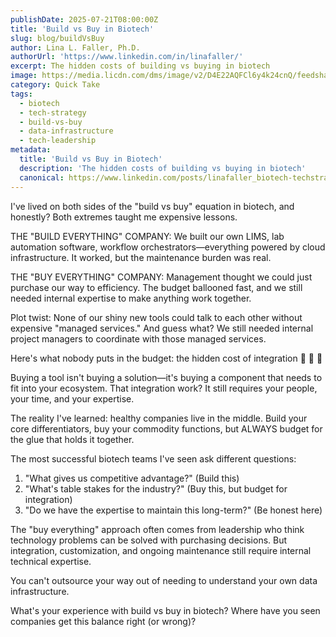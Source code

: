 ```yaml
---
publishDate: 2025-07-21T08:00:00Z
title: 'Build vs Buy in Biotech'
slug: blog/buildVsBuy
author: Lina L. Faller, Ph.D.
authorUrl: 'https://www.linkedin.com/in/linafaller/'
excerpt: The hidden costs of building vs buying in biotech
image: https://media.licdn.com/dms/image/v2/D4E22AQFCl6y4k24cnQ/feedshare-shrink_800/B4EZgtxDD4GwAg-/0/1753114489791?e=1756339200&v=beta&t=X6QeAY3FfrL7Vn9DNeEsh5A1r_sZqL7ghWIrYKmzh3o
category: Quick Take
tags:
  - biotech
  - tech-strategy
  - build-vs-buy
  - data-infrastructure
  - tech-leadership
metadata:
  title: 'Build vs Buy in Biotech'
  description: 'The hidden costs of building vs buying in biotech'
  canonical: https://www.linkedin.com/posts/linafaller_biotech-techstrategy-buildvsbuy-activity-7353095124425265153-5yGa?utm_source=share&utm_medium=member_desktop&rcm=ACoAAATZB5MBqJ_1K5vjD4H8pzXOCeXJAzwKjQs
---
```


I've lived on both sides of the "build vs buy" equation in biotech, and honestly? Both extremes taught me expensive lessons.

THE "BUILD EVERYTHING" COMPANY: We built our own LIMS, lab automation software, workflow orchestrators—everything powered by cloud infrastructure. It worked, but the maintenance burden was real.

THE "BUY EVERYTHING" COMPANY: Management thought we could just purchase our way to efficiency. The budget ballooned fast, and we still needed internal expertise to make anything work together.

Plot twist: None of our shiny new tools could talk to each other without expensive "managed services." And guess what? We still needed internal project managers to coordinate with those managed services.

Here's what nobody puts in the budget: the hidden cost of integration 💸 💸 💸

Buying a tool isn't buying a solution—it's buying a component that needs to fit into your ecosystem. That integration work? It still requires your people, your time, and your expertise.

The reality I've learned: healthy companies live in the middle. Build your core differentiators, buy your commodity functions, but ALWAYS budget for the glue that holds it together.

The most successful biotech teams I've seen ask different questions:

1. "What gives us competitive advantage?" (Build this)
2. "What's table stakes for the industry?" (Buy this, but budget for integration)
3. "Do we have the expertise to maintain this long-term?" (Be honest here)

The "buy everything" approach often comes from leadership who think technology problems can be solved with purchasing decisions. But integration, customization, and ongoing maintenance still require internal technical expertise.

You can't outsource your way out of needing to understand your own data infrastructure.

What's your experience with build vs buy in biotech? Where have you seen companies get this balance right (or wrong)?
